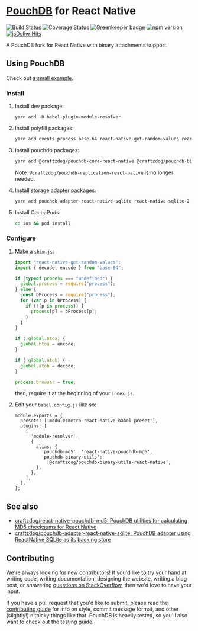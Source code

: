 # [PouchDB](https://pouchdb.com/) for React Native

[![Build Status](https://travis-ci.org/pouchdb/pouchdb.svg)](https://travis-ci.org/pouchdb/pouchdb) [![Coverage Status](https://s3.amazonaws.com/assets.coveralls.io/badges/coveralls_100.svg)](https://coveralls.io/github/pouchdb/pouchdb?branch=master) [![Greenkeeper badge](https://badges.greenkeeper.io/pouchdb/pouchdb.svg)](https://greenkeeper.io/) [![npm version](https://img.shields.io/npm/v/pouchdb.svg)](https://www.npmjs.com/package/pouchdb) [![jsDelivr Hits](https://data.jsdelivr.com/v1/package/npm/pouchdb/badge?style=rounded)](https://www.jsdelivr.com/package/npm/pouchdb)

A PouchDB fork for React Native with binary attachments support.

## Using PouchDB

Check out [a small example](./example).

### Install

1. Install dev package:

   ```
   yarn add -D babel-plugin-module-resolver
   ```

2. Install polyfill packages:

   ```sh
   yarn add events process base-64 react-native-get-random-values react-native-quick-md5
   ```

3. Install pouchdb packages:

   ```sh
   yarn add @craftzdog/pouchdb-core-react-native @craftzdog/pouchdb-binary-utils-react-native pouchdb-adapter-http pouchdb-mapreduce pouchdb-replication react-native-pouchdb-md5
   ```

   Note: `@craftzdog/pouchdb-replication-react-native` is no longer needed.

4. Install storage adapter packages:

   ```sh
   yarn add pouchdb-adapter-react-native-sqlite react-native-sqlite-2
   ```

5. Install CocoaPods:

   ```sh
   cd ios && pod install
   ```

### Configure

1. Make a `shim.js`:

   ```js
   import "react-native-get-random-values";
   import { decode, encode } from "base-64";

   if (typeof process === "undefined") {
     global.process = require("process");
   } else {
     const bProcess = require("process");
     for (var p in bProcess) {
       if (!(p in process)) {
         process[p] = bProcess[p];
       }
     }
   }

   if (!global.btoa) {
     global.btoa = encode;
   }

   if (!global.atob) {
     global.atob = decode;
   }

   process.browser = true;
   ```

   then, require it at the beginning of your `index.js`.

2. Edit your `babel.config.js` like so:

   ```
   module.exports = {
     presets: ['module:metro-react-native-babel-preset'],
     plugins: [
       [
         'module-resolver',
         {
           alias: {
             'pouchdb-md5': 'react-native-pouchdb-md5',
             'pouchdb-binary-utils':
               '@craftzdog/pouchdb-binary-utils-react-native',
           },
         },
       ],
     ],
   };
   ```

## See also

- [craftzdog/react-native-pouchdb-md5: PouchDB utilities for calculating MD5 checksums for React Native](https://github.com/craftzdog/react-native-pouchdb-md5)
- [craftzdog/pouchdb-adapter-react-native-sqlite: PouchDB adapter using ReactNative SQLite as its backing store](https://github.com/craftzdog/pouchdb-adapter-react-native-sqlite#readme)

## Contributing

We're always looking for new contributors! If you'd like to try your hand at writing code, writing documentation, designing the website, writing a blog post, or answering [questions on StackOverflow](http://stackoverflow.com/search?tab=newest&q=pouchdb), then we'd love to have your input.

If you have a pull request that you'd like to submit, please read the [contributing guide](https://github.com/pouchdb/pouchdb/blob/master/CONTRIBUTING.md) for info on style, commit message format, and other (slightly!) nitpicky things like that. PouchDB is heavily tested, so you'll also want to check out the [testing guide](https://github.com/pouchdb/pouchdb/blob/master/TESTING.md).
